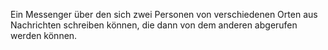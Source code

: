 Ein Messenger über den sich zwei Personen von verschiedenen Orten aus Nachrichten 
schreiben können, die dann von dem anderen abgerufen werden können.
